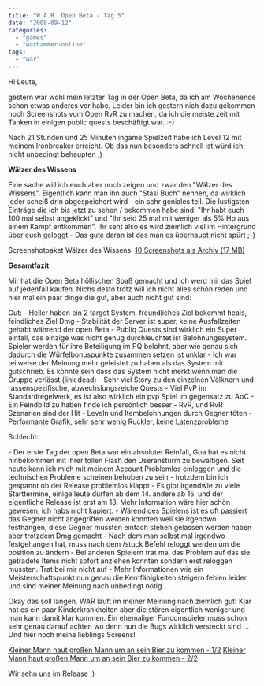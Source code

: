 ```yaml
---
title: "W.A.R. Open Beta - Tag 5"
date: "2008-09-12"
categories: 
  - "games"
  - "warhammer-online"
tags: 
  - "war"
---
```


Hi Leute,

gestern war wohl mein letzter Tag in der Open Beta, da ich am Wochenende schon etwas anderes vor habe. Leider bin ich gestern nich dazu gekommen noch Screenshots vom Open RvR zu machen, da ich die meiste zeit mit Tanken in einigen public quests beschäftigt war. :-)

Nach 21 Stunden und 25 Minuten ingame Spielzeit habe ich Level 12 mit meinem Ironbreaker erreicht. Ob das nun besonders schnell ist würd ich nicht unbedingt behaupten ;)

**Wälzer des Wissens**

Eine sache will ich euch aber noch zeigen und zwar den "Wälzer des Wissens". Eigentlich kann man ihn auch "Stasi Buch" nennen, da wirklich jeder scheiß drin abgespeichert wird - ein sehr geniales teil. Die lustigsten Einträge die ich bis jetzt zu sehen / bekommen habe sind: "Ihr habt euch 100 mal selbst angeklickt" und "Ihr seid 25 mal mit weniger als 5% Hp aus einem Kampf entkommen". Ihr seht also es wird ziemlich viel im Hintergrund über euch geloggt - Das gute daran ist das man es überhaupt nicht spürt ;-)

Screenshotpaket Wälzer des Wissens: [10 Screenshots als Archiv (17 MB)](http://blog.grrbrr.de/wp-content/uploads/wissenswaelzer.rar)

**Gesamtfazit**

Mir hat die Open Beta höllischen Spaß gemacht und ich werd mir das Spiel auf jedenfall kaufen. Nichs desto trotz will ich nicht alles schön reden und hier mal ein paar dinge die gut, aber auch nicht gut sind:

Gut: - Heiler haben ein 2 target System, freundliches Ziel bekommt heals, feindliches Ziel Dmg - Stabilität der Server ist super, keine Ausfallzeiten gehabt während der open Beta - Publiq Quests sind wirklich ein Super einfall, das einzige was nicht genug durchleuchtet ist Belohnungssystem. Spieler werden für ihre Beteiligung im PQ belohnt, aber wie genau sich dadurch die Würfelbonuspunkte zusammen setzen ist unklar - Ich war teilweise der Meinung mehr geleistet zu haben als das System mit gutschrieb. Es könnte sein dass das System nicht merkt wenn man die Gruppe verlässt (link dead) - Sehr viel Story zu den einzelnen Völknern und rassenspezifische, abwechslungsreiche Quests - Viel PvP im Standardregelwerk, es ist also wirklich ein pvp Spiel im gegensatz zu AoC - Ein Feindbild zu haben finde ich persönlich besser - RvR, und RvR Szenarien sind der Hit - Leveln und Itembelohnungen durch Gegner töten - Performante Grafik, sehr sehr wenig Ruckler, keine Latenzprobleme

Schlecht:

\- Der erste Tag der open Beta war ein absoluter Reinfall, Goa hat es nicht hinbekommen mit ihrer tollen Flash den Useransturm zu bewältigen. Seit heute kann ich mich mit meinem Account Problemlos einloggen und die technischen Probleme scheinen behoben zu sein - trotzdem bin ich gespannt ob der Release problemlos klappt - Es gibt irgendwie zu viele Starttermine, einige leute dürfen ab dem 14. andere ab 15. und der eigentliche Release ist erst am 18. Mehr Information wäre hier schön gewesen, ich habs nicht kapiert. - Wärend des Spielens ist es oft passiert das Gegner nicht angegriffen werden konnten weil sie irgendwo festhängen, diese Gegner mussten einfach stehen gelassen werden haben aber trotzdem Dmg gemacht - Nach dem man selbst mal irgendwo festgehangen hat, muss nach dem /stuck Befehl reloggt werden um die position zu ändern - Bei anderen Spielern trat mal das Problem auf das sie getradete Items nicht sofort anziehen konnten sondern erst reloggen mussten. Trat bei mir nicht auf - Mehr Informationen wie ein Meisterschaftspunkt nun genau die Kernfähigkeiten steigern fehlen leider und sind meiner Meinung nach unbedingt nötig

Okay das soll langen. WAR läuft im meiner Meinung nach ziemlich gut! Klar hat es ein paar Kinderkrankheiten aber die stören eigentlich weniger und man kann damit klar kommen. Ein ehemaliger Funcomspieler muss schon sehr genau darauf achten wo denn nun die Bugs wirklich versteckt sind ... Und hier noch meine lieblings Screens!

[Kleiner Mann haut großen Mann um an sein Bier zu kommen - 1/2](/wp-content/uploads/Warhammer/Grrbrr_M_013.jpg) [Kleiner Mann haut großen Mann um an sein Bier zu kommen - 2/2](/wp-content/uploads/Warhammer/Grrbrr_M_014.jpg)

Wir sehn uns im Release ;)
